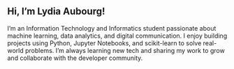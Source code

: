 ## Hi, I’m Lydia Aubourg!
I’m an Information Technology and Informatics student passionate about machine learning, data analytics, and digital communication. I enjoy building projects using Python, Jupyter Notebooks, and scikit-learn to solve real-world problems. I’m always learning new tech and sharing my work to grow and collaborate with the developer community.
<!--
**lydaub/lydaub** is a ✨ _special_ ✨ repository because its `README.md` (this file) appears on your GitHub profile.

Here are some ideas to get you started:

- 🔭 I’m currently working on ...
- 🌱 I’m currently learning ...
- 👯 I’m looking to collaborate on ...
- 🤔 I’m looking for help with ...
- 💬 Ask me about ...
- 📫 How to reach me: ...
- 😄 Pronouns: ...
- ⚡ Fun fact: ...
-->
